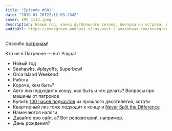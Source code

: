 ```yaml
---
title: "Episode #081"
date: "2019-01-26T22:12:03.284Z"
cover: IMG_4113.jpeg
description: Новый год, конец футбольного сезона, поездка на острова, квартирный вопрос и налоги.
audioUrl: https://evergreen-podcast.s3-us-west-2.amazonaws.com/evergreen081.mp3
---
```


Спасибо [патронам](https://patreon.com/podtema)!

Кто не в Патреоне — вот Paypal

- Новый год
- Seahawks, #playoffs, Superbowl
- Orca Island Weekend
- Работа
- Короче, кем быть?
- Авто лиз подходит к концу, как быть и что делать? Вопросы про машины от патронов
- Купить [100 часов подкастов](https://podtema.com/ric/) из прошлого десятилетия, кстати
- Квартирный лиз тоже подходит к концу и [Never Split the Difference](https://amzn.to/2S7FhgY)
- Намечаются налоги
- Давайте про сайт, а? Вот [репозиторий](https://github.com/rosnovsky/rosnovskyus), например.
- День рождения?